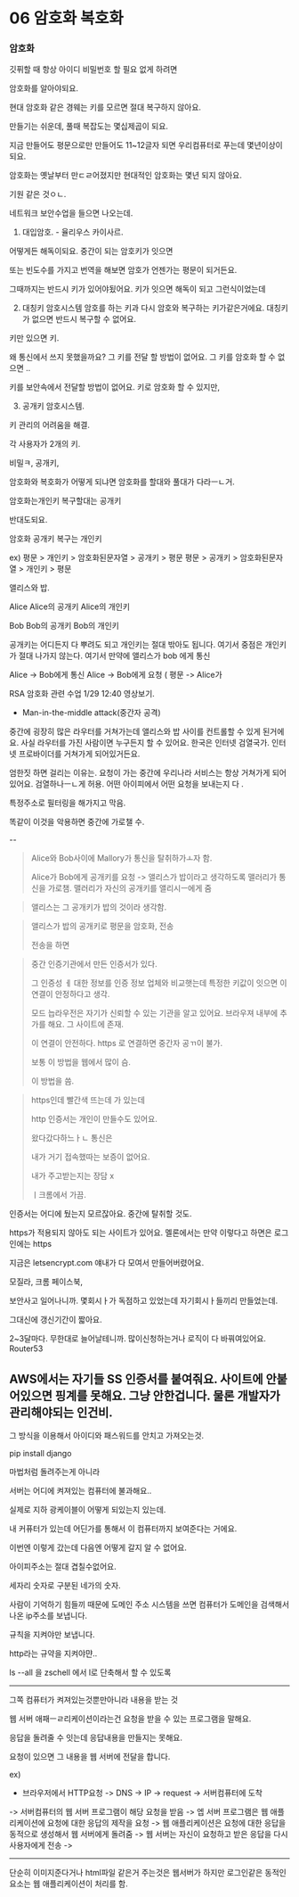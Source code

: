 # 06 암호화 복호화





### 암호화



깃퓌할 때 항상 아이디 비밀번호 할 필요 없게 하려면

암호화를 알아야되요.

현대 암호화 같은 경웨는 키를 모르면 절대 복구하지 않아요.



만들기는 쉬운데, 풀때 복잡도는 몇십제곱이 되요.

지금 만들어도 평문으로만 만들어도 11~12글자 되면 우리컴퓨터로 푸는데 몇년이상이 되요.


암호화는 옛날부터 만ㄷㄹ어졌지만 현대적인 암호화는 몇년 되지 않아요. 

기원 같은 것ㅇㄴ.

네트워크 보안수업을 들으면 나오는데.

1. 대입암호. - 율리우스 카이사르.

어떻게든 해독이되요.
중간이 되는 암호키가 잇으면

또는 빈도수를 가지고 번역을 해보면 암호가 언젠가는 평문이 되거든요. 

그때까지는 반드시 키가 있어야됬어요. 키가 잇으면 해독이 되고 그런식이었는데

2. 대칭키 암호시스템
암호를 하는 키과 다시 암호와 복구하는 키가같은거에요.
대칭키가 없으면 반드시 복구할 수 없어요.

키만 있으면 키.

왜 통신에서 쓰지 못했을까요?
그 키를 전달 할 방법이 없어요. 그 키를 암호화 할 수 없으면 .. 

키를 보안속에서 전달할 방법이 없어요. 키로 암호화 할 수 있지만, 

3. 공개키 암호시스템.

키 관리의 어려움을 해결.

각 사용자가 2개의 키.

비밀ㅋ, 공개키,

암호화와 복호화가 어떻게 되냐면
암호화를 할대와 풀대가 다라ㅡㄴ거.

암호화는개인키
복구할대는 공개키

반대도되요.

암호화 공개키
복구는 개인키

ex) 평문 > 개인키 > 암호화된문자열 > 공개키 > 평문
     평문 > 공개키 > 암호화된문자열 > 개인키 > 평문

앨리스와 밥.

Alice
Alice의 공개키
Alice의 개인키

Bob
Bob의 공개키
Bob의 개인키

공개키는 어디든지 다 뿌려도 되고 개인키는 절대 밖아도 됩니다. 여기서 중점은 개인키가 절대 나가지 않는다.
여기서 만약에 앨리스가 bob 에게 통신

Alice -> Bob에게 통신
Alice -> Bob에게 요청 (
평문 -> Alice가 



RSA
암호화 관련 수업 1/29 12:40 영상보기.


* Man-in-the-middle attack(중간자 공격)


중간에 굉장히 많은 라우터를 거쳐가는데
앨리스와 밥 사이를 컨트롤할 수 있게 된거에요.
사실 라우터를 가진 사람이면 누구든지 할 수 있어요.
한국은 인터넷 검열국가.
인터넷 프로바이더를 거쳐가게 되어있거든요.

엄한짓 하면 걸리는 이유는. 요청이 가는 중간에 우리나라 서비스는 항상 거쳐가게 되어있어요.
검열하나ㅡㄴ게 허용.
어떤 아이피에서 어떤 요청을 보내는지 다 .

특정주소로 필터링을 해가지고 막음.

똑같이 이것을 악용하면 중간에 가로챌 수.

--
> Alice와  Bob사이에 Mallory가 통신을 탈취하가ㅗ자 함.
> 
> Alice가 Bob에게 공개키를 요청
> -> 앨리스가 밥이라고 생각하도록 맬러리가 통신을 가로챔.
> 맬러리가 자신의 공개키를 앨리시ㅡ에게 줌
 
> 앨리스는 그 공개키가 밥의 것이라 생각함.

> 앨리스가 밥의 공개키로 평문을 암호화, 전송
> 
> 전송을 하면
> 


> 중간 인증기관에서 만든 인증서가 있다.
> 
> 그 인증성 ㅔ 대한 정보를 인증 정보 업체와 비교햇는데 특정한 키값이 잇으면 이 연결이 안정하다고 생각.
> 
> 
> 모드 늡라우전은 자기가 신뢰할 수 있는 기관을 알고 있어요. 브라우져 내부에 추가를 해요. 그 사이트에 존재.
> 
> 이 연결이 안전하다. https 로 연결하면 중간자 공ㄲ이 불가.
> 
> 보통 이 방법을 웹에서 많이 슴.
> 
> 이 방법을 씀. 
> 


> https인데 빨간색 뜨는데 가 있는데
> 
> 
> 
> http 인증서는 개인이 만들수도 있어요.
> 
> 왔다갔다하느ㅏㄴ 통신은 
> 
> 내가 거기 접속했따는 보증이 없어요.
> 
> 내가 주고받는지는 장담 x
> 
> ㅣ크롬에서 가끔.


인증서는 어디에 뒀는지 모르잖아요.
중간에 탈취할 것도.

https가 적용되지 않아도 되는 사이트가 있어요.
멜론에서는 만약 이렇다고 하면은 
로그인에는 https 

지금은 letsencrypt.com 얘내가 다 모여서 만들어버렸어요.

모질라, 크롬 페이스북,

보안사고 일어나니까. 
몇회시ㅏ가 독점하고 있었는데
자기회시ㅏ들끼리 만들었는데.

그대신에 갱신기간이 짧아요.

2~3달마다.
무한대로 늘어날테니까. 많이신청하는거나 로직이 다 바꿔여있어요.
Router53

AWS에서는 자기들 SS 인증서를 붙여줘요.
사이트에 안붙어있으면 핑계를 못해요. 그냥 안한겁니다.
물론 개발자가 관리해야되는 인건비.
-------------------

그 방식을 이용해서 아이디와 패스워드를 안치고 가져오는것.




pip install django

마법처럼 돌려주는게 아니라

서버는 어디에 켜져있는 컴퓨터에 불과해요..


실제로 지하 광케이블이 어떻게 되있는지 있는데.

내 커퓨터가 있는데 어딘가를 통해서 이 컴퓨터까지 보여준다는 거에요.

이번엔 이렇게 갔는데 다음엔 어떻게 갈지 알 수 없어요.

아이피주소는 절대 겹칠수없어요.

세자리 숫자로 구분된 네가의 숫자.

사람이 기억하기 힘들끼 때문에 도메인 주소 시스템을 쓰면 컴퓨터가 도메인을 검색해서 나온 ip주소를 보냅니다.

규칙을 지켜야만 보냅니다.

http라는 규약을 지켜야먄..


ls --all
을 
zschell 에서 l로 단축해서 할 수 있도록


-------------------

그쪽 컴퓨터가 켜져있는것뿐만아니라 
내용을 받는 것

웹 서버 애패ㅡㄹ리케이션이라는건 요청을 받을 수 있는 프로그램을 말해요.

응답을 돌려줄 수 잇는데 응답내용을 만들지는 못해요.

요청이 있으면 그 내용을 웹 서버에 전달을 합니다.


ex)
* 브라우저에서 HTTP요청 -> DNS -> IP -> request -> 서버컴퓨터에 도착

-> 서버컴퓨터의 웹 서버 프로그램이 해당 요청을 받음
-> 엡 서버 프로그램은 웹 애플리케이션에 요청에 대한 응답의 제작을 요청
-> 웹 애플리케이션은 요청에 대한 응답을 동적으로 생성해서 웹 서버에게 돌려줌
-> 웹 서버는 자신이 요청하고 받은 응답을 다시 사용자에게 전송
-> 


-----------
단순히 이미지준다거나 html파일 같은거 주는것은 웹서버가 하지만
로그인같은 동적인 요소는 웹 애플리케이션이 처리를 함.





